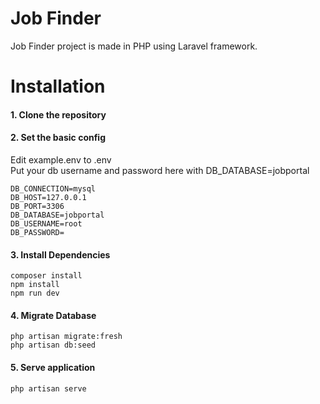 # Job Finder
Job Finder project is made in PHP using Laravel framework.

# Installation

#### 1. Clone the repository 

#### 2. Set the basic config
Edit example.env to .env <br />
Put your db username and password here with DB_DATABASE=jobportal <br />

    DB_CONNECTION=mysql
    DB_HOST=127.0.0.1
    DB_PORT=3306
    DB_DATABASE=jobportal
    DB_USERNAME=root
    DB_PASSWORD=

#### 3. Install Dependencies
    composer install
    npm install
    npm run dev                

#### 4. Migrate Database
    php artisan migrate:fresh
    php artisan db:seed

#### 5. Serve application
    php artisan serve
